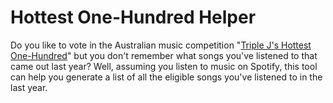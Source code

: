 # Hottest One-Hundred Helper

Do you like to vote in the Australian music competition "[Triple J's Hottest One-Hundred](https://www.abc.net.au/triplej/hottest100)" but you don't remember what songs you've listened to that came out last year? Well, assuming you listen to music on Spotify, this tool can help you generate a list of all the eligible songs you've listened to in the last year.

